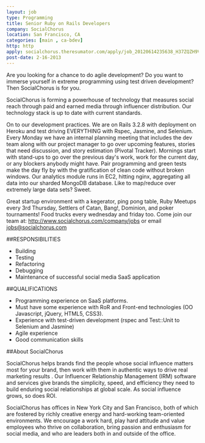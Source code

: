 ```yaml
---
layout: job
type: Programming
title: Senior Ruby on Rails Developers
company: SocialChorus
location: San Francisco, CA
categories: [main , ca-bdev]
http: http
apply: socialchorus.theresumator.com/apply/job_20120614235638_H37ZQZH9VYIUJUZO/Senior-Ruby-On-Rails-Developers.html?source=WorkCreative.net
post-date: 2-16-2013
---
```


Are you looking for a chance to do agile development? Do you want to immerse yourself in extreme programming using test driven development? Then SocialChorus is for you.

SocialChorus is forming a powerhouse of technology that measures social reach through paid and earned media through influencer distribution. Our technology stack is up to date with current standards.

On to our development practices. We are on Rails 3.2.8 with deployment on Heroku and test driving EVERYTHING with Rspec, Jasmine, and Selenium. Every Monday we have an internal planning meeting that includes the dev team along with our project manager to go over upcoming features, stories that need discussion, and story estimation (Pivotal Tracker). Mornings start with stand-ups to go over the previous day's work, work for the current day, or any blockers anybody might have. Pair programming and green tests make the day fly by with the gratification of clean code without broken windows. Our analytics module runs in EC2, hitting nginx, aggregating all data into our sharded MongoDB database. Like to map/reduce over extremely large data sets? Sweet.

Great startup environment with a kegerator, ping pong table, Ruby Meetups every 3rd Thursday, Settlers of Catan, Bang!, Dominion, and poker tournaments! Food trucks every wednesday and friday too. Come join our team at: <http://www.socialchorus.com/company/jobs> or email jobs@socialchorus.com

##RESPONSIBILITIES

* Building
* Testing
* Refactoring 
* Debugging 
* Maintenance of successful social media SaaS application

##QUALIFICATIONS

* Programming experience on SaaS platforms.
* Must have some experience with RoR and Front-end technologies (OO Javascript, jQuery, HTML5, CSS3).
* Experience with test-driven development (rspec and Test::Unit to Selenium and Jasmine)
* Agile experience
* Good communication skills

##About SocialChorus

SocialChorus helps brands find the people whose social influence matters most for your brand, then work with them in authentic ways to drive real marketing results . Our Influencer Relationship Management (IRM) software and services give brands the simplicity, speed, and efficiency they need to build enduring social relationships at global scale. As social influence grows, so does ROI.

SocialChorus has offices in New York City and San Francisco, both of which are fostered by richly creative energy and hard-working team-oriented environments. We encourage a work hard, play hard attitude and value employees who thrive on collaboration, bring passion and enthusiasm for social media, and who are leaders both in and outside of the office.
